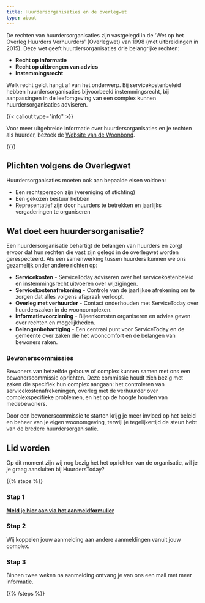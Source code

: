 ```yaml
---
title: Huurdersorganisaties en de overlegwet
type: about
---
```


De rechten van huurdersorganisaties zijn vastgelegd in de 'Wet op het Overleg Huurders Verhuurders' (Overlegwet) van 1998 (met uitbreidingen in 2015). Deze wet geeft huurdersorganisaties drie belangrijke rechten:

- **Recht op informatie**
- **Recht op uitbrengen van advies**
- **Instemmingsrecht**

Welk recht geldt hangt af van het onderwerp. Bij servicekostenbeleid hebben huurdersorganisaties bijvoorbeeld instemmingsrecht, bij aanpassingen in de leefomgeving van een complex kunnen huurdersorganisaties adviseren.

{{< callout type="info" >}}

Voor meer uitgebreide informatie over huurdersorganisaties en je rechten als huurder, bezoek de [Website van de Woonbond](https://www.woonbond.nl/thema/huurdersorganisatie/).

{{</callout>}}

## Plichten volgens de Overlegwet

Huurdersorganisaties moeten ook aan bepaalde eisen voldoen:

- Een rechtspersoon zijn (vereniging of stichting)
- Een gekozen bestuur hebben
- Representatief zijn door huurders te betrekken en jaarlijks vergaderingen te organiseren

## Wat doet een huurdersorganisatie?

Een huurdersorganisatie behartigt de belangen van huurders en zorgt ervoor dat hun rechten die vast zijn gelegd in de overlegwet worden gerespecteerd. Als een samenwerking tussen huurders kunnen we ons gezamelijk onder andere richten op:

- **Servicekosten** - ServiceToday adviseren over het servicekostenbeleid en instemmingsrecht uitvoeren over wijzigingen.
- **Servicekostenafrekening** - Controle van de jaarlijkse afrekening om te zorgen dat alles volgens afspraak verloopt.
- **Overleg met verhuurder** - Contact onderhouden met ServiceToday over huurderszaken in de wooncomplexen.
- **Informatievoorziening** - Bijeenkomsten organiseren en advies geven over rechten en mogelijkheden.
- **Belangenbehartiging** - Een centraal punt voor ServiceToday en de gemeente over zaken die het wooncomfort en de belangen van bewoners raken.

### Bewonerscommissies

Bewoners van hetzelfde gebouw of complex kunnen samen met ons een bewonerscommissie oprichten. Deze commissie houdt zich bezig met zaken die specifiek hun complex aangaan: het controleren van servicekostenafrekeningen, overleg met de verhuurder over complexspecifieke problemen, en het op de hoogte houden van medebewoners.

Door een bewonerscommissie te starten krijg je meer invloed op het beleid en beheer van je eigen woonomgeving, terwijl je tegelijkertijd de steun hebt van de bredere huurdersorganisatie.

## Lid worden

Op dit moment zijn wij nog bezig het het oprichten van de organisatie, wil je je graag aansluiten bij HuurdersToday?

{{% steps %}}

### Stap 1

[**Meld je hier aan via het aanmeldformulier**](https://forms.gle/KUpzVuMcNfZFMzA28)

### Stap 2

Wij koppelen jouw aanmelding aan andere aanmeldingen vanuit jouw complex.

### Stap 3

Binnen twee weken na aanmelding ontvang je van ons een mail met meer informatie.

{{% /steps %}}
